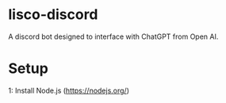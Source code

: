 # lisco-discord

A discord bot designed to interface with ChatGPT from Open AI.

# Setup

1: Install Node.js (https://nodejs.org/)
